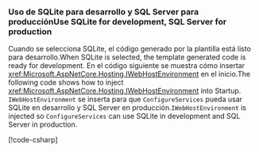 ### <a name="use-sqlite-for-development-sql-server-for-production"></a><span data-ttu-id="4fa17-101">Uso de SQLite para desarrollo y SQL Server para producción</span><span class="sxs-lookup"><span data-stu-id="4fa17-101">Use SQLite for development, SQL Server for production</span></span>

<span data-ttu-id="4fa17-102">Cuando se selecciona SQLite, el código generado por la plantilla está listo para desarrollo.</span><span class="sxs-lookup"><span data-stu-id="4fa17-102">When SQLite is selected, the template generated code is ready for development.</span></span> <span data-ttu-id="4fa17-103">En el código siguiente se muestra cómo insertar <xref:Microsoft.AspNetCore.Hosting.IWebHostEnvironment> en el inicio.</span><span class="sxs-lookup"><span data-stu-id="4fa17-103">The following code shows how to inject <xref:Microsoft.AspNetCore.Hosting.IWebHostEnvironment> into Startup.</span></span> <span data-ttu-id="4fa17-104">`IWebHostEnvironment` se inserta para que `ConfigureServices` pueda usar SQLite en desarrollo y SQL Server en producción.</span><span class="sxs-lookup"><span data-stu-id="4fa17-104">`IWebHostEnvironment` is injected so `ConfigureServices` can use SQLite in development and SQL Server in production.</span></span>

[!code-csharp[](~/includes/RP/code/StartupDevProd.cs?name=snippet&highlight=5,10,14)]
